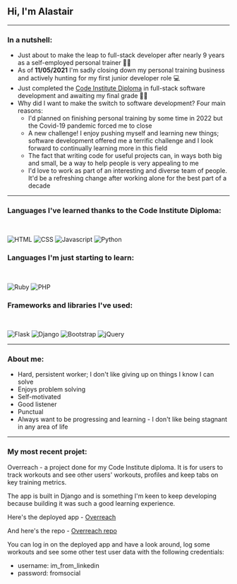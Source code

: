 ## Hi, I'm Alastair

<hr>

### In a nutshell:

- Just about to make the leap to full-stack developer after nearly 9 years as a self-employed personal trainer 🏋🏼
- As of **11/05/2021** I'm sadly closing down my personal training business and actively hunting for my first junior developer role 💻
- Just completed the [Code Institute Diploma](https://codeinstitute.net/full-stack-software-development-diploma/) in full-stack software development and awaiting my final grade 🤞🏼
- Why did I want to make the switch to software development? Four main reasons:
    * I'd planned on finishing personal training by some time in 2022 but the Covid-19 pandemic forced me to close
    * A new challenge! I enjoy pushing myself and learning new things; software development offered me a terrific challenge and I look forward to continually learning more in this field
    * The fact that writing code for useful projects can, in ways both big and small, be a way to help people is very appealing to me
    * I'd love to work as part of an interesting and diverse team of people. It'd be a refreshing change after working alone for the best part of a decade

<hr>

### Languages I've learned thanks to the Code Institute Diploma:

<br>

![HTML](https://img.shields.io/static/v1?label=HTML&message=5&color=E34F26&style=for-the-badge&logo=html5)
![CSS](https://img.shields.io/static/v1?label=CSS&message=3&color=1572B6&style=for-the-badge&logo=css3)
![Javascript](https://img.shields.io/static/v1?label=JavaScript&message=ES8&style=for-the-badge&color=F7DF1E&logo=JavaScript)
![Python](https://img.shields.io/static/v1?label=Python&style=for-the-badge&message=3&color=3776AB&logo=PYTHON)

### Languages I'm just starting to learn:

<br>

![Ruby](https://img.shields.io/static/v1?label=Ruby&style=for-the-badge&message=2.7&color=CC342D&logo=Ruby)
![PHP](https://img.shields.io/static/v1?label=PHP&style=for-the-badge&message=8&color=8892BF&logo=PHP)

### Frameworks and libraries I've used:

<br>

![Flask](https://img.shields.io/static/v1?label=Flask&style=for-the-badge&message=1.1.2&color=181717&logo=flask)
![Django](https://img.shields.io/static/v1?label=Django&style=for-the-badge&message=3.1.7&color=092E20&logo=django)
![Bootstrap](https://img.shields.io/static/v1?label=Bootstrap&style=for-the-badge&message=4.6&color=7952b3&logo=Bootstrap)
![jQuery](https://img.shields.io/static/v1?label=jQuery&style=for-the-badge&message=3.6&color=0769ad&logo=jQuery)

<hr>

### About me:

- Hard, persistent worker; I don't like giving up on things I know I can solve
- Enjoys problem solving
- Self-motivated
- Good listener
- Punctual
- Always want to be progressing and learning - I don't like being stagnant in any area of life

<hr>

### My most recent projet:

Overreach - a project done for my Code Institute diploma. It is for users to track workouts and see other users' workouts, profiles and keep tabs on key training metrics.

The app is built in Django and is something I'm keen to keep developing because building it was such a good learning experience.

Here's the deployed app - [Overreach](https://overreach.herokuapp.com/)

And here's the repo - [Overreach repo](https://github.com/allyporwal/overreach-django)

You can log in on the deployed app and have a look around, log some workouts and see some other test user data with the following credentials:

- username: im_from_linkedin
- password: fromsocial